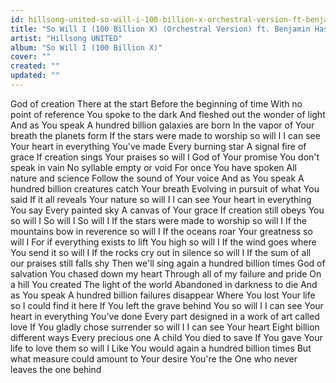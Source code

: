 ```yaml
---
id: hillsong-united-so-will-i-100-billion-x-orchestral-version-ft-benjamin-hastings
title: "So Will I (100 Billion X) (Orchestral Version) ft. Benjamin Hastings"
artist: "Hillsong UNITED"
album: "So Will I (100 Billion X)"
cover: ""
created: ""
updated: ""
---
```


God of creation
There at the start
Before the beginning of time
With no point of reference
You spoke to the dark
And fleshed out the wonder of light
And as You speak
A hundred billion galaxies are born
In the vapor of Your breath the planets form
If the stars were made to worship so will I
I can see Your heart in everything You've made
Every burning star
A signal fire of grace
If creation sings Your praises so will I
God of Your promise
You don't speak in vain
No syllable empty or void
For once You have spoken
All nature and science
Follow the sound of Your voice
And as You speak
A hundred billion creatures catch Your breath
Evolving in pursuit of what You said
If it all reveals Your nature so will I
I can see Your heart in everything You say
Every painted sky
A canvas of Your grace
If creation still obeys You so will I
So will I
So will I
If the stars were made to worship so will I
If the mountains bow in reverence so will I
If the oceans roar Your greatness so will I
For if everything exists to lift You high so will I
If the wind goes where You send it so will I
If the rocks cry out in silence so will I
If the sum of all our praises still falls shy
Then we'll sing again a hundred billion times
God of salvation
You chased down my heart
Through all of my failure and pride
On a hill You created
The light of the world
Abandoned in darkness to die
And as You speak
A hundred billion failures disappear
Where You lost Your life so I could find it here
If You left the grave behind You so will I
I can see Your heart in everything You've done
Every part designed in a work of art called love
If You gladly chose surrender so will I
I can see Your heart
Eight billion different ways
Every precious one
A child You died to save
If You gave Your life to love them so will I
Like You would again a hundred billion times
But what measure could amount to Your desire
You're the One who never leaves the one behind